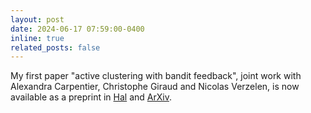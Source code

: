 ```yaml
---
layout: post
date: 2024-06-17 07:59:00-0400
inline: true
related_posts: false
---
```


My first paper "active clustering with bandit feedback", joint work with Alexandra Carpentier, Christophe Giraud and Nicolas Verzelen, is now available as a preprint in <a href="https://hal.inrae.fr/MISTEA/hal-04610780v1">Hal</a> and <a href="https://arxiv.org/abs/2406.11485">ArXiv</a>.
